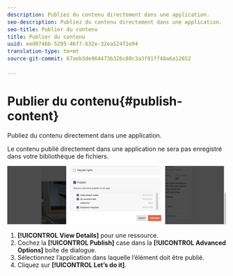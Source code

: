 ```yaml
---
description: Publiez du contenu directement dans une application.
seo-description: Publiez du contenu directement dans une application.
seo-title: Publier du contenu
title: Publier du contenu
uuid: eed0746b-5295-46f7-b32e-32ea524f1e94
translation-type: tm+mt
source-git-commit: 67aeb3de964473b326c88c3a3f81ff48a6a12652

---
```



# Publier du contenu{#publish-content}

Publiez du contenu directement dans une application.

Le contenu publié directement dans une application ne sera pas enregistré dans votre bibliothèque de fichiers.

![](assets/DiscoverViewDetailsPublish-1024x272.png)

1. **[!UICONTROL View Details]** pour une ressource.
1. Cochez la **[!UICONTROL Publish]** case dans la **[!UICONTROL Advanced Options]** boîte de dialogue.
1. Sélectionnez l’application dans laquelle l’élément doit être publié.
1. Cliquez sur **[!UICONTROL Let’s do it]**.
